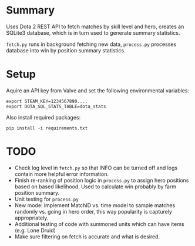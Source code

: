 # Summary

Uses Dota 2 REST API to fetch matches by skill level and hero, creates an SQLite3 database, which is in turn used to generate summary statistics.

`fetch.py` runs in background fetching new data, `process.py` processes database into win by position summary statistics.

# Setup

Aquire an API key from Valve and set the following environmental variables:

	export STEAM_KEY=1234567890....
	export DOTA_SQL_STATS_TABLE=dota_stats

Also install required packages:

	pip install -i requirements.txt


# TODO
- Check log level in `fetch.py` so that INFO can be turned off and
  logs contain more helpful error information.
- Finish re-ranking of position logic in `process.py` to assign hero
  positions based on based likelihood. Used to calculate win probably 
  by farm position summary.
- Unit testing for `process.py`
- New mode: implement MatchID vs. time model to sample matches randomly vs. 
  going in hero order, this way popularity is capturely appropriately.
- Additional testing of code with summoned units which can have items (e.g. 
  Lone Druid)
- Make sure filtering on fetch is accurate and what is desired.

